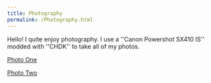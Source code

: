 ```yaml
---
title: Photography
permalink: /Photography.html
---
```

Hello! I quite enjoy photography. I use a ''Canon Powershot SX410 IS'' modded with ''CHDK'' to take all of my photos.

[Photo One](https://media.discordapp.net/attachments/1004911792423718983/1078726949435887777/IMG_9372.jpg?width=781&height=586)

[Photo Two](https://media.discordapp.net/attachments/1004911792423718983/1078726949767221378/IMG_9373.jpg?width=781&height=586)
